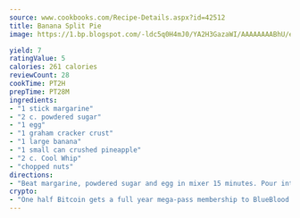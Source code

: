 ```yaml
---
source: www.cookbooks.com/Recipe-Details.aspx?id=42512
title: Banana Split Pie
image: https://1.bp.blogspot.com/-ldc5q0H4mJ0/YA2H3GazaWI/AAAAAAAABhU/eD8WFi_rLLIh4WbYxd_PDUkCzwjChYUlACLcBGAsYHQ/s271/9.png

yield: 7
ratingValue: 5
calories: 261 calories
reviewCount: 28
cookTime: PT2H
prepTime: PT28M
ingredients:
- "1 stick margarine"
- "2 c. powdered sugar"
- "1 egg"
- "1 graham cracker crust"
- "1 large banana"
- "1 small can crushed pineapple"
- "2 c. Cool Whip"
- "chopped nuts"
directions:
- "Beat margarine, powdered sugar and egg in mixer 15 minutes. Pour into graham cracker crust. Set in freezer for 5 minutes. Slice 1 large banana onto mixture. Drain a small can of crushed pineapple and spread evenly over bananas. Spread 2 cups Cool Whip over pineapples and sprinkle with chopped nuts. Chill."
crypto:
- "One half Bitcoin gets a full year mega-pass membership to BlueBlood."
---
```

